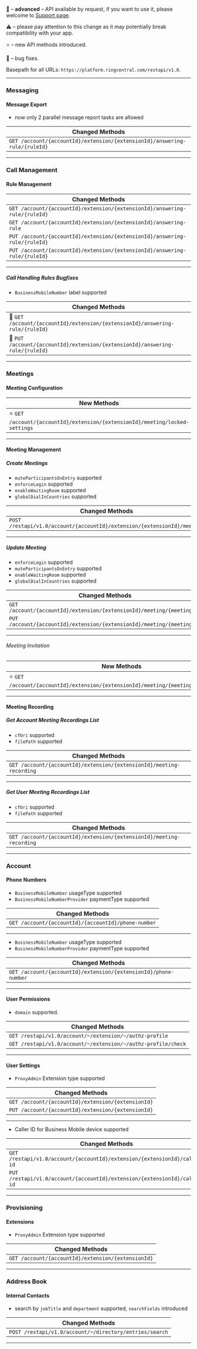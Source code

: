 
🔐 – **advanced** – API available by request, if you want to use it, please welcome to [Support page](https://developers.ringcentral.com/support.html).

⚠️ – please pay attention to this change as it may potentially break compatibility with your app.

⭐️ – new API methods introduced.

🔧 – bug fixes.

Basepath for all URLs: `https://platform.ringcentral.com/restapi/v1.0`.

---

### Messaging

#### Message Export

* now only 2 parallel message report tasks are allowed

|Changed Methods|
|-----------|
|`GET /account/{accountId}/extension/{extensionId}/answering-rule/{ruleId}`|

---

### Call Management 

#### Rule Management

|Changed Methods|
|-----------|
|`GET /account/{accountId}/extension/{extensionId}/answering-rule/{ruleId}`|
|`GET /account/{accountId}/extension/{extensionId}/answering-rule`|
|`PUT /account/{accountId}/extension/{extensionId}/answering-rule/{ruleId}`|
|`PUT /account/{accountId}/extension/{extensionId}/answering-rule/{ruleId}`|

---

##### Call Handling Rules Bugfixes

* `BusinessMobileNumber` label supported

|Changed Methods|
|-----------|
|🔧 `GET /account/{accountId}/extension/{extensionId}/answering-rule/{ruleId}`|
|🔧 `PUT /account/{accountId}/extension/{extensionId}/answering-rule/{ruleId}`|

---

### Meetings

#### Meeting Configuration

|New Methods|
|-----------|
|⭐️ `GET /account/{accountId}/extension/{extensionId}/meeting/locked-settings`|

---

#### Meeting Management 

##### Create Meetings

* `muteParticipantsOnEntry` supported
* `enforceLogin` supported
* `enableWaitingRoom` supported
* `globalDialInCountries` supported


|Changed Methods|
|-----------|
|`POST /restapi/v1.0/account/{accountId}/extension/{extensionId}/meeting`|

---

##### Update Meeting

* `enforceLogin` supported
* `muteParticipantsOnEntry` supported
* `enableWaitingRoom` supported
* `globalDialInCountries` supported


|Changed Methods|
|-----------|
|`GET /account/{accountId}/extension/{extensionId}/meeting/{meetingId}`|
|`PUT /account/{accountId}/extension/{extensionId}/meeting/{meetingId}`|

---

###### Meeting Invitation 

|New Methods|
|-----------|
|⭐️ `GET /account/{accountId}/extension/{extensionId}/meeting/{meetingId}/invitation`|

---

#### Meeting Recording

##### Get Account Meeting Recordings List

* `cfUri` supported
* `filePath` supported

|Changed Methods|
|-----------|
|`GET /account/{accountId}/extension/{extensionId}/meeting-recording`|

---

##### Get User Meeting Recordings List

* `cfUri` supported
* `filePath` supported

|Changed Methods|
|-----------|
|`GET /account/{accountId}/extension/{extensionId}/meeting-recording`|

---

### Account 

#### Phone Numbers

* `BusinessMobileNumber` usageType supported
* `BusinessMobileNumberProvider` paymentType supported

|Changed Methods|
|-----------|
|`GET /account/{accountId}/{accountId}/phone-number`|

---

* `BusinessMobileNumber` usageType supported
* `BusinessMobileNumberProvider` paymentType supported

|Changed Methods|
|-----------|
|`GET /account/{accountId}/extension/{extensionId}/phone-number`|

---

#### User Permissions

* `domain` supported.

|Changed Methods|
|---------------|
|`GET /restapi/v1.0/account/~/extension/~/authz-profile`|
|`GET /restapi/v1.0/account/~/extension/~/authz-profile/check`|

---

#### User Settings

* `ProxyAdmin` Extension type supported

|Changed Methods|
|---------------|
|`GET /account/{accountId}/extension/{extensionId}`|
|`PUT /account/{accountId}/extension/{extensionId}`|

---

* Caller ID for Business Mobile device supported

|Changed Methods|
|---------------|
|`GET /restapi/v1.0/account/{accountId}/extension/{extensionId}/caller-id`|
|`PUT /restapi/v1.0/account/{accountId}/extension/{extensionId}/caller-id`|

---

### Provisioning

#### Extensions
* `ProxyAdmin` Extension type supported

|Changed Methods|
|---------------|
|`GET /account/{accountId}/extension/{extensionId}`|

---

### Address Book

#### Internal Contacts
* search by `jobTitle` and `department` supported, `searchFields` introduced

|Changed Methods|
|-----------|
|`POST /restapi/v1.0/account/~/directory/entries/search`|

---
